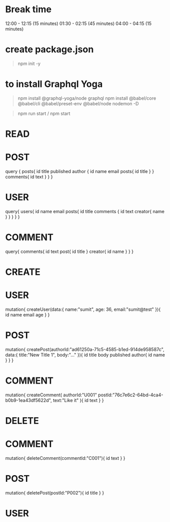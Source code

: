 # Break time
12:00 - 12:15 (15 minutes)
01:30 - 02:15 (45 minutes)
04:00 - 04:15 (15 minutes)


# create package.json
> npm init -y

# to install Graphql Yoga
> npm install @graphql-yoga/node graphql
> npm install @babel/core @babel/cli @babel/preset-env @babel/node nodemon -D

> npm run start / npm start

# READ
# POST
query {
  posts{
    id title published 
    author {
      id name email
      posts{
        id title
      }
    }
    comments{
      id
      text
    }
  }
}

# USER
query{
  users{
    id
    name
    email
    posts{
      id
      title
      comments {
        id 
        text
        creator{
          name
        }
      }
    }
  }
}

# COMMENT
query{
  comments{
    id
    text
    post{
      id
      title
    }
    creator{
      id
      name
    }
  }
}


# CREATE
# USER
mutation{
  createUser(data:{
    name:"sumit",
    age: 36,
    email:"sumit@test"
  }){
    id
    name
    email
    age
  }
}

# POST
mutation{
  createPost(authorId:"ad61250a-71c5-4585-b1ed-914de958587c",
    data:{
    title:"New Title 1",
    body:"..."
  }){
    id
    title
    body
    published
    author{
      id name
    }
  }
}
# COMMENT
mutation{
  createComment(
    authorId:"U001" 
    postId:"76c7e6c2-64bd-4ca4-b0b9-1ea43df5622d", 
    text:"Like it"
  ){
    id
    text
  }
}


# DELETE
# COMMENT 
mutation{
  deleteComment(commentId:"C001"){
    id
    text
  }
}

# POST
mutation{
  deletePost(postId:"P002"){
    id title 
  }
}

# USER 


